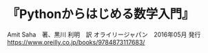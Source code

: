 # 『Pythonからはじめる数学入門』

Amit Saha　著、黒川 利明　訳
オライリージャパン　2016年05月 発行 
https://www.oreilly.co.jp/books/9784873117683/
